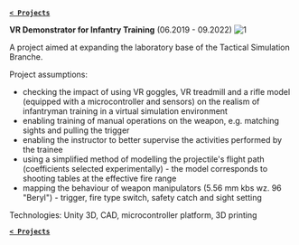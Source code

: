 **[`< Projects`](https://codecanter.github.io/portfolio/en/)**

**VR Demonstrator for Infantry Training** (06.2019 - 09.2022)
![1](https://github.com/user-attachments/assets/cb28cf0a-b663-49de-9c4e-3f03c269c62c)

A project aimed at expanding the laboratory base of the Tactical Simulation Branche.

Project assumptions:
- checking the impact of using VR goggles, VR treadmill and a rifle model (equipped with a microcontroller and sensors) on the realism of infantryman training in a virtual simulation environment
- enabling training of manual operations on the weapon, e.g. matching sights and pulling the trigger
- enabling the instructor to better supervise the activities performed by the trainee
- using a simplified method of modelling the projectile's flight path (coefficients selected experimentally) - the model corresponds to shooting tables at the effective fire range
- mapping the behaviour of weapon manipulators (5.56 mm kbs wz. 96 "Beryl") - trigger, fire type switch, safety catch and sight setting

Technologies: Unity 3D, CAD, microcontroller platform, 3D printing

**[`< Projects`](https://codecanter.github.io/portfolio/en/)**
